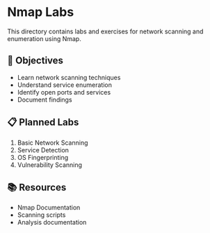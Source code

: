 # Nmap Labs

This directory contains labs and exercises for network scanning and enumeration using Nmap.

## 🎯 Objectives
- Learn network scanning techniques
- Understand service enumeration
- Identify open ports and services
- Document findings

## 📋 Planned Labs
1. Basic Network Scanning
2. Service Detection
3. OS Fingerprinting
4. Vulnerability Scanning

## 📚 Resources
- Nmap Documentation
- Scanning scripts
- Analysis documentation 